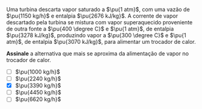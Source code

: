 Uma turbina descarta vapor saturado a $\pu{1 atm}$, com uma vazão de $\pu{1150 kg/h}$ e entalpia $\pu{2676 kJ/kg}$. A corrente de vapor descartado pela turbina se mistura com vapor superaquecido proveniente de outra fonte a $\pu{400 \degree C}$ e $\pu{1 atm}$, de entalpia $\pu{3278 kJ/kg}$, produzindo vapor a $\pu{300 \degree C}$ e $\pu{1 atm}$, de entalpia $\pu{3070 kJ/kg}$, para alimentar um trocador de calor.

**Assinale** a alternativa que mais se aproxima da alimentação de vapor no trocador de calor.

- [ ] $\pu{1000 kg/h}$
- [ ] $\pu{2240 kg/h}$
- [x] $\pu{3390 kg/h}$
- [ ] $\pu{4450 kg/h}$
- [ ] $\pu{6620 kg/h}$
